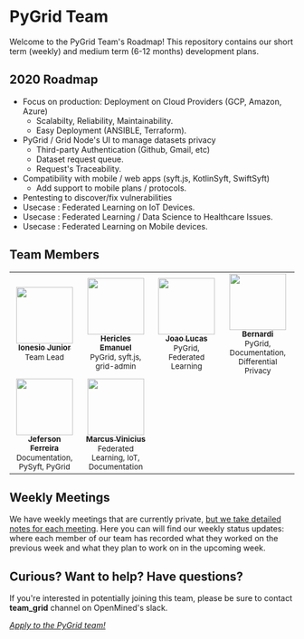 # PyGrid Team

Welcome to the PyGrid Team's Roadmap! This repository contains our short term (weekly) and medium term (6-12 months) development plans.

## 2020 Roadmap

- Focus on production: Deployment on Cloud Providers (GCP, Amazon, Azure)
    - Scalabilty, Reliability, Maintainability.
    - Easy Deployment (ANSIBLE, Terraform).
- PyGrid / Grid Node's UI to manage datasets privacy
    - Third-party Authentication (Github, Gmail, etc)
    - Dataset request queue.
    - Request's Traceability.
- Compatibility with mobile / web apps (syft.js, KotlinSyft, SwiftSyft)
    - Add support to mobile plans / protocols.
- Pentesting to discover/fix vulnerabilities
- Usecase : Federated Learning on IoT Devices.
- Usecase : Federated Learning / Data Science to Healthcare Issues.
- Usecase : Federated Learning on Mobile devices.


## Team Members

<table>
  <tr>
    <td align="center">
      <a href="https://github.com/IonesioJunior">
        <img src="https://avatars1.githubusercontent.com/u/26658472?s=460&v=4" width="100px;" alt="">
        <br /><sub><b>Ionesio Junior</b></sub></a><br />
        <sub>Team Lead</sub>
      </a>
    </td>
    <td align="center">
      <a href="https://github.com/hericlesme">
        <img src="https://avatars1.githubusercontent.com/u/30700596?s=460&v=4" width="100px;" alt="">
        <br /><sub><b>Hericles Emanuel</b></sub></a><br />
        <sub>PyGrid, syft.js, grid-admin</sub>
      </a>
    </td>
    <td align="center">
      <a href="https://github.com/joaolcaas">
        <img src="https://avatars3.githubusercontent.com/u/23393117?s=460&v=4" width="100px;" alt="">
        <br /><sub><b>Joao Lucas</b></sub></a><br />
        <sub>PyGrid, Federated Learning</sub>
      </a>
    </td>
    <td align="center">
      <a href="https://github.com/Benardi">
        <img src="https://avatars1.githubusercontent.com/u/9937551?s=460&v=4" width="100px;" alt="">
        <br /><sub><b>Bernardi</b></sub></a><br />
        <sub>PyGrid, Documentation, Differential Privacy</sub>
      </a>
    </td>
  </tr>
  <tr>
    <td align="center">
      <a href="https://github.com/jefersonf">
        <img src="https://avatars3.githubusercontent.com/u/3049540?s=460&v=4" width="100px;" alt="">
        <br /><sub><b>Jeferson Ferreira</b></sub></a><br />
        <sub>Documentation, PySyft, PyGrid</sub>
      </a>
    </td>
    <td align="center">
      <a href="https://github.com/marcusvlc">
        <img src="https://avatars1.githubusercontent.com/u/25506278?s=460&v=4" width="100px;" alt="">
        <br /><sub><b>Marcus Vinicius</b></sub></a><br />
        <sub>Federated Learning, IoT, Documentation</sub>
      </a>
    </td>
  </tr>
</table>

## Weekly Meetings

We have weekly meetings that are currently private, [but we take detailed notes for each meeting](./meetings). Here you can will find our weekly status updates: where each member of our team has recorded what they worked on the previous week and what they plan to work on in the upcoming week.


## Curious? Want to help? Have questions?

If you're interested in potentially joining this team, please be sure to contact **team_grid** channel on OpenMined's slack.

*[Apply to the PyGrid team!](https://docs.google.com/forms/d/e/1FAIpQLSfPWP4Kgo4704yJdSbqX_ajX16bHrKVcOhIZASapyK3FC2Mdw/viewform?usp=sf_link)*